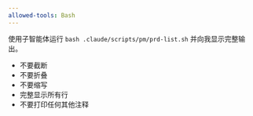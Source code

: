 ```yaml
---
allowed-tools: Bash
---
```


使用子智能体运行 `bash .claude/scripts/pm/prd-list.sh` 并向我显示完整输出。

- 不要截断
- 不要折叠
- 不要缩写
- 完整显示所有行
- 不要打印任何其他注释
